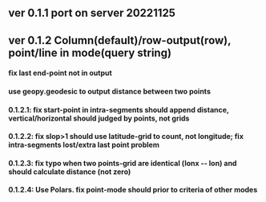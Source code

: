 ## ver 0.1.1 port on server 20221125

## ver 0.1.2 Column(default)/row-output(row), point/line in mode(query string)

#### fix last end-point not in output

#### use geopy.geodesic to output distance between two points

#### 0.1.2.1: fix start-point in intra-segments should append distance, vertical/horizontal should judged by points, not grids

#### 0.1.2.2: fix slop>1 should use latitude-grid to count, not longitude; fix intra-segments lost/extra last point problem

#### 0.1.2.3: fix typo when two points-grid are identical (lonx -- lon) and should calculate distance (not zero)

#### 0.1.2.4: Use Polars. fix point-mode should prior to criteria of other modes
